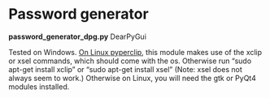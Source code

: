 # Password generator

**password_generator_dpg.py** DearPyGui

Tested on Windows. [On Linux pyperclip](https://pypi.org/project/pyperclip/), this module makes use of the xclip or xsel commands, which should come with the os. Otherwise run “sudo apt-get install xclip” or “sudo apt-get install xsel” (Note: xsel does not always seem to work.)
Otherwise on Linux, you will need the gtk or PyQt4 modules installed.

